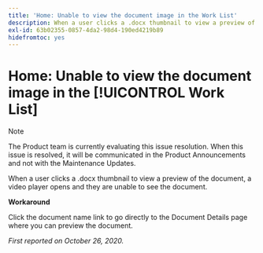 ```yaml
---
title: 'Home: Unable to view the document image in the Work List'
description: When a user clicks a .docx thumbnail to view a preview of the document, a video player opens and they are unable to see the document.
exl-id: 63b02355-0857-4da2-98d4-190ed4219b89
hidefromtoc: yes
---
```

# Home: Unable to view the document image in the [!UICONTROL Work List]

>[!NOTE]
>
>The Product team is currently evaluating this issue resolution. When this issue is resolved, it will be communicated in the Product Announcements and not with the Maintenance Updates.

When a user clicks a .docx thumbnail to view a preview of the document, a video player opens and they are unable to see the document.

**Workaround**

Click the document name link to go directly to the Document Details page where you can preview the document.

_First reported on  October 26, 2020._
